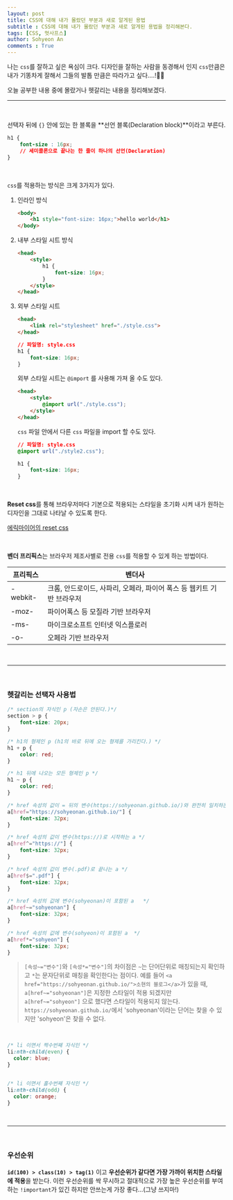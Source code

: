 ```yaml
---
layout: post
title: CSS에 대해 내가 몰랐던 부분과 새로 알게된 용법
subtitle : CSS에 대해 내가 몰랐던 부분과 새로 알게된 용법을 정리해본다.
tags: [CSS, 멋사프스]
author: Sohyeon An
comments : True
---
```


나는 `css`를 잘하고 싶은 욕심이 크다. 디자인을 잘하는 사람을 동경해서 인지 `css`만큼은 내가 기똥차게 잘해서 그들의 발톱 만큼은 따라가고 싶다....!🤣🤣

오늘 공부한 내용 중에 몰랐거나 헷갈리는 내용을 정리해보겠다. 
<br/>

___

<br/>

선택자 뒤에 `{}` 안에 있는 한 블록을 **선언 블록(Declaration block)**이라고 부른다.

```css
h1 {
	font-size : 16px; 
	// 세미콜론으로 끝나는 한 줄이 하나의 선언(Declaration)
}
```

<br/>

`css`를 적용하는 방식은 크게 3가지가 있다.
1. 인라인 방식
    
    ```html
    <body>
    	<h1 style="font-size: 16px;">hello world</h1>
    </body>
    ```
    
2. 내부 스타일 시트 방식
    
    ```html
    <head>
    	<style>
    		h1 {
    			font-size: 16px;
    		}
    	</style>
    </head>
    ```
    
3. 외부 스타일 시트
    
    ```html
    <head>
    	<link rel="stylesheet" href="./style.css">
    </head>
    ```
    
    ```css
    // 파일명: style.css 
    h1 {
    	font-size: 16px;
    }
    ```
    
     외부 스타일 시트는 `@import` 를 사용해 가져 올 수도 있다.
    
    ```html
    <head>
    	<style>
    		@import url("./style.css");
    	</style>
    </head>
    ```
    
    `css` 파일 안에서 다른 `css` 파일을 import 할 수도 있다.
    
    ```css
    // 파일명: style.css 
    @import url("./style2.css");
    
    h1 {
    	font-size: 16px;
    }
    ```
    
<br/>

**Reset css**를 통해 브라우저마다 기본으로 적용되는 스타일을 초기화 시켜 내가 원하는 디자인을 그대로 나타날 수 있도록 한다. 

[에릭마이어의 reset css](https://meyerweb.com/eric/tools/css/reset/)

<br/>

**벤더 프리픽스**는 브라우저 제조사별로 전용 `css`를 적용할 수 있게 하는 방법이다.

프리픽스|벤더사
--|--
-webkit-|크롬, 안드로이드, 사파리, 오페라, 파이어 폭스 등 웹키트 기반 브라우저
-moz-|파이어폭스 등 모질라 기반 브라우저
-ms- | 마이크로소프트 인터넷 익스플로러
-o- | 오페라 기반 브라우저

<br/>

___
<br/>

### 헷갈리는 선택자 사용법
```css
/* section의 자식인 p (자손은 안된다.)*/
section > p {
    font-size: 20px;
}
```
```css
/* h1의 형제인 p (h1의 바로 뒤에 오는 형제를 가리킨다.) */
h1 + p {
    color: red;
}
```
```css
/* h1 뒤에 나오는 모든 형제인 p */
h1 ~ p {
    color: red;
}
```
```css
/* href 속성의 값이 = 뒤의 변수(https://sohyeonan.github.io/)와 완전히 일치하는 a */
a[href="https://sohyeonan.github.io/"] {
    font-size: 32px;
}
```
```css
/* href 속성의 값이 변수(https://)로 시작하는 a */
a[href^="https://"] {
    font-size: 32px;
}
```
```css
/* href 속성의 값이 변수(.pdf)로 끝나는 a */
a[href$=".pdf"] {
    font-size: 32px;
}
```
```css
/* href 속성의 값에 변수(sohyeonan)이 포함된 a   */
a[href~="sohyeonan"] {
    font-size: 32px;
}
```
```css
/* href 속성의 값에 변수(sohyeon)이 포함된 a  */
a[href*="sohyeon"] {
    font-size: 32px;
}
```
> `[속성~="변수"]`와 `[속성*="변수"]`의 차이점은 `~`는 단어단위로 매칭되는지 확인하고 `*`는 문자단위로 매칭을 확인한다는 점이다. 예를 들어 `<a href="https://sohyeonan.github.io/">소현의 블로그</a>`가 있을 때, 
`a[href~="sohyeonan"]`은 지정한 스타일이 적용 되겠지만 `a[href~="sohyeon"]` 으로 했다면 스타일이 적용되지 않는다.
`https://sohyeonan.github.io/`에서 'sohyeonan'이라는 단어는 찾을 수 있지만 'sohyeon'은 찾을 수 없다.

<br/>

```css
/* li 이면서 짝수번째 자식인 */
li:nth-child(even) {
  color: blue;
}


/* li 이면서 홀수번째 자식인 */
li:nth-child(odd) {
  color: orange;
}
```

<br/>

___

<br>

### 우선순위
**`id(100) > class(10) > tag(1)`** 이고 **우선순위가 같다면 가장 가까이 위치한 스타일에 적용**을 받는다. 이런 우선순위를 싹 무시하고 절대적으로 가장 높은 우선순위를 부여하는 `!important`가 있긴 하지만 안쓰는게 가장 좋다...(그냥 쓰지마!)